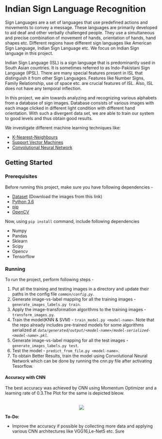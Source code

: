# Indian Sign Language Recognition

Sign Languages are a set of languages that use predefined actions and movements to convey a message. These languages are primarily developed to aid deaf and other verbally challenged people. They use a simultaneous and precise combination of movement of hands, orientation of hands, hand shapes etc. Different regions have different sign languages like American Sign Language, Indian Sign Language etc. We focus on Indian Sign language in this project.

Indian Sign Language (ISL) is a sign language that is predominantly used in South Asian countries. It is sometimes referred to as Indo-Pakistani Sign Language (IPSL). There are many special features present in ISL that distinguish it from other Sign Languages. Features like Number Signs, Family Relationship, use of space etc. are crucial features of ISL. Also, ISL does not have any temporal inflection.

In this project, we aim towards analyzing and recognizing various alphabets from a database of sign images. Database consists of various images with each image clicked in different light condition with different hand orientation. With such a divergent data set, we are able to train our system to good levels and thus obtain good results.

We investigate different machine learning techniques like:
- [K-Nearest-Neighbours](https://en.wikipedia.org/wiki/K-nearest_neighbors_algorithm)
- [Support Vector Machines](https://en.wikipedia.org/wiki/Support_vector_machine)
- [Convolutional Neural Network](https://en.wikipedia.org/wiki/Convolutional_neural_network)

## Getting Started
### Prerequisites
Before running this project, make sure you have following dependencies - 
* [Dataset](https://drive.google.com/file/d/15bikHgG8Y13vWdMQ-6-MK0y8AI3sGBfe/view?usp=sharing) (Download the images from this link)
* [Python 3.6](https://www.python.org/downloads/)
* [pip](https://pypi.python.org/pypi/pip)
* [OpenCV](https://docs.opencv.org/3.0-beta/doc/py_tutorials/py_setup/py_setup_in_windows/py_setup_in_windows.html)

Now, using ```pip install``` command, include following dependencies 
+ Numpy 
+ Pandas
+ Sklearn
+ Scipy
+ Opencv
+ Tensorflow

### Running
To run the project, perform following steps -

 1. Put all the training and testing images in a directory and update their paths in the config file *`common/config.py`*.
 2. Generate image-vs-label mapping for all the training images - `generate_images_labels.py train`.
 3. Apply the image-transformation algorithms to the training images - `transform_images.py`.
 4. Train the model(KNN & SVM) - `train_model.py <model-name>`. Note that the repo already includes pre-trained models for some algorithms serialized at *`data/generated/output/<model-name>/model-serialized-<model-name>.pkl`*.
 5. Generate image-vs-label mapping for all the test images - `generate_images_labels.py test`.
 6. Test the model - `predict_from_file.py <model-name>`.
 7. To obtain Better Results, train the model using Convolutional Neural Network which can be done by running the cnn.py file after activating Tesorflow.
 
 #### Accuracy with CNN
The best accuracy was achieved by CNN using Momentum Optimizer and a learning rate of 0.3.The Plot for the same is depicted bleow.

<p align="center">
  <br>
  <img align="center" src="https://github.com/sanghaisubham/Indian-Sign-Language/blob/master/momentum.png">
    <br>  
</p>
  
  **To-Do:**
 - Improve the accuracy if possible by collecting more data and applying various CNN architectures like VGG16,Le-Net5 etc.
 Sure
  

